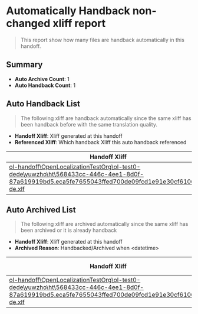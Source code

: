 # Automatically Handback non-changed xliff report
> This report show how many files are handback automatically in this handoff.

## Summary
* **Auto Archive Count**: 1
* **Auto Handback Count**: 1

## Auto Handback List
> The following xliff are handback automatically since the same xliff has been handback before with the same translation quality.

* **Handoff Xliff**: Xliff generated at this handoff
* **Referenced Xliff**: Which handback Xliff this auto handback referenced

| Handoff Xliff | Referenced Xliff | 
| --- | --- | 
| [ol-handoff\OpenLocalizationTestOrg\ol-test0-dede\yuwzho\ht\568433cc-446c-4ee1-8d0f-87a619919bd5.eca5fe7655043ffed700de09fcd1e91e30cf6106.de-de.xlf](https://github.com/OpenLocalizationTestOrg/ol-test0-handoff/blob/cbbdd5ea493248d07da96191c80fc99fc73fca43/ol-handoff/OpenLocalizationTestOrg/ol-test0-dede/yuwzho/ht/568433cc-446c-4ee1-8d0f-87a619919bd5.eca5fe7655043ffed700de09fcd1e91e30cf6106.de-de.xlf) | [ol-handback\OpenLocalizationTestOrg\ol-test0-dede\yuwzho\ht\568433cc-446c-4ee1-8d0f-87a619919bd5.eca5fe7655043ffed700de09fcd1e91e30cf6106.de-de.xlf](https://github.com/OpenLocalizationTestOrg/ol-test0-handback/blob/642de6bdcf58f8c4be5f87e37e79cc910a48d83b/ol-handback/OpenLocalizationTestOrg/ol-test0-dede/yuwzho/ht/568433cc-446c-4ee1-8d0f-87a619919bd5.eca5fe7655043ffed700de09fcd1e91e30cf6106.de-de.xlf) | 

## Auto Archived List
> The following xliff are archived automatically since the same xliff has been archived or it is already handback

* **Handoff Xliff**: Xliff generated at this handoff
* **Archived Reason**: Handbacked/Archived when &lt;datetime&gt;

| Handoff Xliff | Archived Reason | 
| --- | --- | 
| [ol-handoff\OpenLocalizationTestOrg\ol-test0-dede\yuwzho\ht\568433cc-446c-4ee1-8d0f-87a619919bd5.eca5fe7655043ffed700de09fcd1e91e30cf6106.de-de.xlf](https://github.com/OpenLocalizationTestOrg/ol-test0-handoff/blob/cbbdd5ea493248d07da96191c80fc99fc73fca43/ol-handoff/OpenLocalizationTestOrg/ol-test0-dede/yuwzho/ht/568433cc-446c-4ee1-8d0f-87a619919bd5.eca5fe7655043ffed700de09fcd1e91e30cf6106.de-de.xlf) | Handbacked | 


